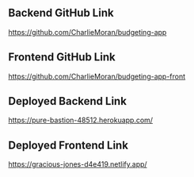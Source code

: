 ## Backend GitHub Link
https://github.com/CharlieMoran/budgeting-app

## Frontend GitHub Link
https://github.com/CharlieMoran/budgeting-app-front

## Deployed Backend Link
https://pure-bastion-48512.herokuapp.com/

## Deployed Frontend Link
https://gracious-jones-d4e419.netlify.app/